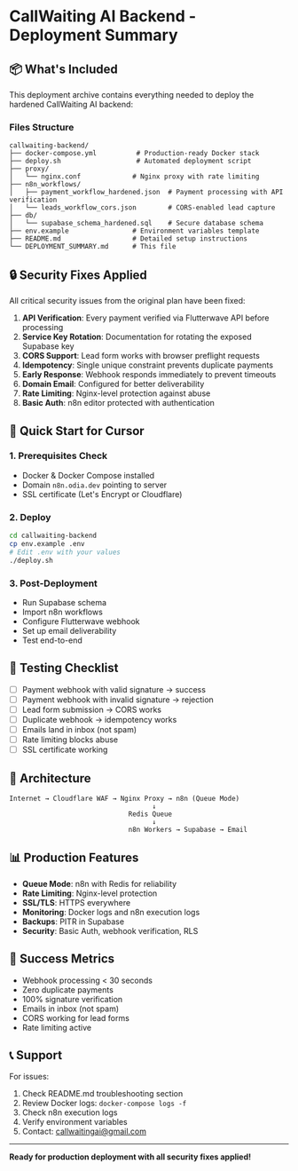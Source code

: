 # CallWaiting AI Backend - Deployment Summary

## 📦 What's Included

This deployment archive contains everything needed to deploy the hardened CallWaiting AI backend:

### Files Structure
```
callwaiting-backend/
├── docker-compose.yml          # Production-ready Docker stack
├── deploy.sh                   # Automated deployment script
├── proxy/
│   └── nginx.conf             # Nginx proxy with rate limiting
├── n8n_workflows/
│   ├── payment_workflow_hardened.json  # Payment processing with API verification
│   └── leads_workflow_cors.json        # CORS-enabled lead capture
├── db/
│   └── supabase_schema_hardened.sql    # Secure database schema
├── env.example                # Environment variables template
├── README.md                  # Detailed setup instructions
└── DEPLOYMENT_SUMMARY.md      # This file
```

## 🔒 Security Fixes Applied

All critical security issues from the original plan have been fixed:

1. **API Verification**: Every payment verified via Flutterwave API before processing
2. **Service Key Rotation**: Documentation for rotating the exposed Supabase key
3. **CORS Support**: Lead form works with browser preflight requests
4. **Idempotency**: Single unique constraint prevents duplicate payments
5. **Early Response**: Webhook responds immediately to prevent timeouts
6. **Domain Email**: Configured for better deliverability
7. **Rate Limiting**: Nginx-level protection against abuse
8. **Basic Auth**: n8n editor protected with authentication

## 🚀 Quick Start for Cursor

### 1. Prerequisites Check
- Docker & Docker Compose installed
- Domain `n8n.odia.dev` pointing to server
- SSL certificate (Let's Encrypt or Cloudflare)

### 2. Deploy
```bash
cd callwaiting-backend
cp env.example .env
# Edit .env with your values
./deploy.sh
```

### 3. Post-Deployment
- Run Supabase schema
- Import n8n workflows
- Configure Flutterwave webhook
- Set up email deliverability
- Test end-to-end

## 🧪 Testing Checklist

- [ ] Payment webhook with valid signature → success
- [ ] Payment webhook with invalid signature → rejection
- [ ] Lead form submission → CORS works
- [ ] Duplicate webhook → idempotency works
- [ ] Emails land in inbox (not spam)
- [ ] Rate limiting blocks abuse
- [ ] SSL certificate working

## 🔧 Architecture

```
Internet → Cloudflare WAF → Nginx Proxy → n8n (Queue Mode)
                                    ↓
                              Redis Queue
                                    ↓
                              n8n Workers → Supabase → Email
```

## 📊 Production Features

- **Queue Mode**: n8n with Redis for reliability
- **Rate Limiting**: Nginx-level protection
- **SSL/TLS**: HTTPS everywhere
- **Monitoring**: Docker logs and n8n execution logs
- **Backups**: PITR in Supabase
- **Security**: Basic Auth, webhook verification, RLS

## 🎯 Success Metrics

- Webhook processing < 30 seconds
- Zero duplicate payments
- 100% signature verification
- Emails in inbox (not spam)
- CORS working for lead forms
- Rate limiting active

## 📞 Support

For issues:
1. Check README.md troubleshooting section
2. Review Docker logs: `docker-compose logs -f`
3. Check n8n execution logs
4. Verify environment variables
5. Contact: callwaitingai@gmail.com

---

**Ready for production deployment with all security fixes applied!**
